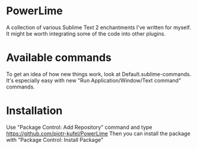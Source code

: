 PowerLime
=========

A collection of various Sublime Text 2 enchantments I've written for myself.
It might be worth integrating some of the code into other plugins.

Available commands
==================

To get an idea of how new things work, look at Default.sublime-commands.
It's especially easy with new "Run Application/Window/Text command" commands.

Installation
============
Use "Package Control: Add Repository" command and type
https://github.com/piotr-kufel/PowerLime
Then you can install the package with "Package Control: Install Package"